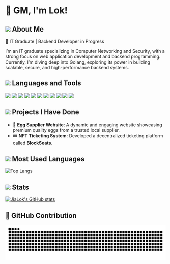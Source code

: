 # 👋 GM, I'm Lok!

## <img src="https://media3.giphy.com/media/v1.Y2lkPTc5MGI3NjExc3VocHRraDl4bWZ4Zm8xMXJ1ejViN3RwaDh0azF5aTVwZXMweGdsbCZlcD12MV9pbnRlcm5hbF9naWZfYnlfaWQmY3Q9cw/x1MhJNTGjnQOOlPuml/giphy.gif" width="40px"/>  About Me

🚀 IT Graduate | Backend Developer in Progress 

I’m an IT graduate specializing in Computer Networking and Security, with a strong focus on web application development and backend programming. Currently, I’m diving deep into Golang, exploring its power in building scalable, secure, and high-performance backend systems.


## <img src="https://media.giphy.com/media/v1.Y2lkPTc5MGI3NjExbzhyZjVhcDNocHBncmpxNmp2a21remRnaTEza3NuaDF1N3Y1eGx0MSZlcD12MV9zdGlja2Vyc19zZWFyY2gmY3Q9cw/uhQuegHFqkVYuFMXMQ/giphy.gif" width="40px"/> Languages and Tools


<code><img height="20" src="https://cdn.svgporn.com/logos/javascript.svg"></code>
<code><img height="20" src="https://cdn.svgporn.com/logos/typescript-icon.svg"></code>
<code><img height="20" src="https://cdn.svgporn.com/logos/nextjs-icon.svg"></code>
<code><img height="20" src="https://cdn.svgporn.com/logos/nodejs-icon.svg"></code>
<code><img height="20" src="https://cdn.svgporn.com/logos/tailwindcss-icon.svg"></code>
<code><img height="20" src="https://cdn.svgporn.com/logos/mongodb.svg"></code>
<code><img height="20" src="https://cdn.svgporn.com/logos/mysql.svg"></code>
<code><img height="20" src="https://cdn.svgporn.com/logos/puppeteer.svg"></code>
<code><img height="20" src="https://cdn.svgporn.com/logos/java.svg"></code>
<code><img height="20" src="https://cdn.svgporn.com/logos/spring-icon.svg"></code>
<code><img height="20" src="https://cdn.svgporn.com/logos/solidity.svg"></code>

## <img src="https://media.giphy.com/media/JQ9FHhns6CPwKuIoYZ/giphy.gif" width="40px"/> Projects I Have Done

- 🥚 **Egg Supplier Website**: A dynamic and engaging website showcasing premium quality eggs from a trusted local supplier.
- 🎟️ **NFT Ticketing System**: Developed a decentralized ticketing platform called **BlockSeats**.

## <img src="https://media4.giphy.com/media/v1.Y2lkPTc5MGI3NjExaHduYXJocHh5bjcwamlmbHFmM3ltb3RqeXJoazVxbXl5YnRncnoyOSZlcD12MV9pbnRlcm5hbF9naWZfYnlfaWQmY3Q9dHM/ksE9feSa2b4V2GYwY4/giphy.gif" width="40px"/> Most Used Languages

![Top Langs](https://github-readme-stats.vercel.app/api/top-langs/?username=jialok0218&layout=donut&theme=dark)

## <img src="https://media.giphy.com/media/AynUwd5uKhIevEWx54/giphy.gif" width="40px"/> Stats

[![JiaLok's GitHub stats](https://github-readme-stats.vercel.app/api?username=jialok0218&show_icons=true&theme=dark)](https://github.com/anuraghazra/github-readme-stats)

## 🐍 GitHub Contribution
<div align="center">
    <img alt="snake eating my contributions" src="https://raw.githubusercontent.com/jialok0218/jialok0218/output/github-contribution-grid-snake.svg" /> 
</div>

